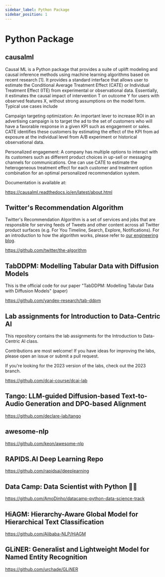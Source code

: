 ```yaml
---
sidebar_label: Python Package
sidebar_position: 1
---
```


# Python Package

## causalml
Causal ML is a Python package that provides a suite of uplift modeling and causal inference methods using machine learning algorithms based on recent research [1]. It provides a standard interface that allows user to estimate the Conditional Average Treatment Effect (CATE) or Individual Treatment Effect (ITE) from experimental or observational data. Essentially, it estimates the causal impact of intervention T on outcome Y for users with observed features X, without strong assumptions on the model form. Typical use cases include

Campaign targeting optimization: An important lever to increase ROI in an advertising campaign is to target the ad to the set of customers who will have a favorable response in a given KPI such as engagement or sales. CATE identifies these customers by estimating the effect of the KPI from ad exposure at the individual level from A/B experiment or historical observational data.

Personalized engagement: A company has multiple options to interact with its customers such as different product choices in up-sell or messaging channels for communications. One can use CATE to estimate the heterogeneous treatment effect for each customer and treatment option combination for an optimal personalized recommendation system.

Documentation is available at:

https://causalml.readthedocs.io/en/latest/about.html

## Twitter's Recommendation Algorithm

Twitter's Recommendation Algorithm is a set of services and jobs that are responsible for serving feeds of Tweets and other content across all Twitter product surfaces (e.g. For You Timeline, Search, Explore, Notifications). For an introduction to how the algorithm works, please refer to [our engineering blog](https://blog.x.com/engineering/en_us/topics/open-source/2023/twitter-recommendation-algorithm).


https://github.com/twitter/the-algorithm

## TabDDPM: Modelling Tabular Data with Diffusion Models

This is the official code for our paper "TabDDPM: Modelling Tabular Data with Diffusion Models" (paper)

https://github.com/yandex-research/tab-ddpm

## Lab assignments for Introduction to Data-Centric AI

This repository contains the lab assignments for the Introduction to Data-Centric AI class.

Contributions are most welcome! If you have ideas for improving the labs, please open an issue or submit a pull request.

If you're looking for the 2023 version of the labs, check out the 2023 branch.

https://github.com/dcai-course/dcai-lab

## Tango: LLM-guided Diffusion-based Text-to-Audio Generation and DPO-based Alignment

https://github.com/declare-lab/tango


## awesome-nlp

https://github.com/keon/awesome-nlp


## RAPIDS.AI Deep Learning Repo

https://github.com/rapidsai/deeplearning


## Data Camp: Data Scientist with Python 🎉🤖

https://github.com/AmoDinho/datacamp-python-data-science-track

## HiAGM: Hierarchy-Aware Global Model for Hierarchical Text Classification

https://github.com/Alibaba-NLP/HiAGM

## GLiNER: Generalist and Lightweight Model for Named Entity Recognition

https://github.com/urchade/GLiNER